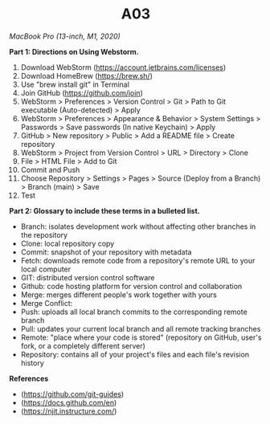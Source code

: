 <h1 align="center"> A03 </h1>

*MacBook Pro (13-inch, M1, 2020)*

**Part 1: Directions on Using Webstorm.**

1) Download WebStorm (https://account.jetbrains.com/licenses)
2) Download HomeBrew (https://brew.sh/)
3) Use "brew install git" in Terminal
4) Join GitHub (https://github.com/join)
5) WebStorm > Preferences > Version Control > Git > Path to Git executable (Auto-detected) > Apply
6) WebStorm > Preferences > Appearance & Behavior > System Settings > Passwords > Save passwords (In native Keychain) > Apply
7) GitHub > New repository > Public > Add a README file > Create repository
8) WebStorm > Project from Version Control > URL > Directory > Clone
9) File > HTML File > Add to Git
10) Commit and Push
11) Choose Repository > Settings > Pages > Source (Deploy from a Branch) > Branch (main) > Save
12) Test

**Part 2: Glossary to include these terms in a bulleted list.**

- Branch: isolates development work without affecting other branches in the repository
- Clone: local repository copy
- Commit: snapshot of your repository with metadata
- Fetch: downloads remote code from a repository's remote URL to your local computer
- GIT: distributed version control software
- Github: code hosting platform for version control and collaboration
- Merge: merges different people's work together with yours
- Merge Conflict: 
- Push: uploads all local branch commits to the corresponding remote branch
- Pull: updates your current local branch and all remote tracking branches
- Remote: "place where your code is stored" (repository on GitHub, user's fork, or a completely different server)
- Repository: contains all of your project's files and each file's revision history

**References**

* (https://github.com/git-guides)
* (https://docs.github.com/en)
* (https://njit.instructure.com/)
